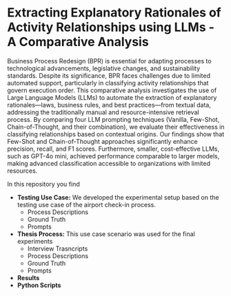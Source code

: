 # Extracting Explanatory Rationales of Activity Relationships using LLMs - A Comparative Analysis

Business Process Redesign (BPR) is essential for adapting processes to technological advancements, legislative changes, and sustainability standards. Despite its significance, BPR faces challenges due to limited automated support, particularly in classifying activity relationships that govern execution order. This comparative analysis investigates the use of Large Language Models (LLMs) to automate the extraction of explanatory rationales—laws, business rules, and best practices—from textual data, addressing the traditionally manual and resource-intensive retrieval process. By comparing four LLM prompting techniques (Vanilla, Few-Shot, Chain-of-Thought, and their combination), we evaluate their effectiveness in classifying relationships based on contextual origins. Our findings show that Few-Shot and Chain-of-Thought approaches significantly enhance precision, recall, and F1 scores. Furthermore, smaller, cost-effective LLMs, such as GPT-4o mini, achieved performance comparable to larger models, making advanced classification accessible to organizations with limited resources.

In this repository you find
* **Testing Use Case:** We developed the experimental setup based on the testing use case of the airport check-in process.
  * Process Descriptions
  * Ground Truth
  * Prompts
* **Thesis Process:** This use case scenario was used for the final experiments
  * Interview Trasncripts
  * Process Descriptions
  * Ground Truth
  * Prompts
* **Results** 
* **Python Scripts**


